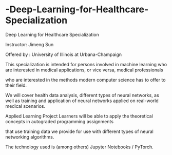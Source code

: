 # -Deep-Learning-for-Healthcare-Specialization 

Deep Learning for Healthcare Specialization

Instructor: Jimeng Sun

Offered by : University of Illinois at Urbana-Champaign


This specialization is intended for persons involved in machine learning who are interested in medical applications, or vice versa, medical professionals 

who are interested in the methods modern computer science has to offer to their field. 

We will cover health data analysis, different types of neural networks, as well as training and application of neural networks applied on real-world medical scenarios.

Applied Learning Project Learners will be able to apply the theoretical concepts in autograded programming assignments

that use training data we provide for use with different types of neural networking algorithms.

The technology used is (among others) Jupyter Notebooks / PyTorch.
